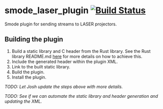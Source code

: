 # smode_laser_plugin [![Build Status](https://github.com/mindbuffer/smode_laser_plugin/workflows/smode_laser_plugin/badge.svg)](https://github.com/mindbuffer/smode_laser_plugin/actions)

Smode plugin for sending streams to LASER projectors.

## Building the plugin

1. Build a static library and C header from the Rust library. See the Rust
   library README.md [here][1] for more details on how to achieve this.
2. Include the generated header within the plugin XML.
3. Link to the built static library.
4. Build the plugin.
5. Install the plugin.

*TODO: Let Josh update the steps above with more details.*

*TODO: See if we can automate the static library and header generation and
updating the XML.*

[1]: "smode_laser_plugin/README.md"
